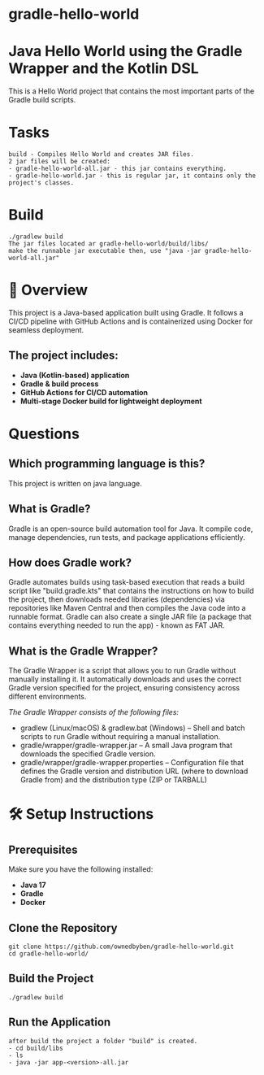 # gradle-hello-world
# Java Hello World using the Gradle Wrapper and the Kotlin DSL
This is a Hello World project that contains the most important parts of the Gradle build scripts.

# Tasks
```
build - Compiles Hello World and creates JAR files.
2 jar files will be created:
- gradle-hello-world-all.jar - this jar contains everything.
- gradle-hello-world.jar - this is regular jar, it contains only the project's classes.
```

# Build
```
./gradlew build
The jar files located ar gradle-hello-world/build/libs/
make the runnable jar executable then, use "java -jar gradle-hello-world-all.jar"
```

# 📖 Overview
This project is a Java-based application built using Gradle. It follows a CI/CD pipeline with GitHub Actions and is containerized using Docker for seamless deployment.

## The project includes:

- **Java (Kotlin-based) application**
- **Gradle & build process**
- **GitHub Actions for CI/CD automation**
- **Multi-stage Docker build for lightweight deployment**


# Questions 

## Which programming language is this? 
This project is written on java language. 


## What is Gradle? 
Gradle is an open-source build automation tool for Java. It compile code, manage dependencies, run tests, and package applications efficiently. 


## How does Gradle work? 
Gradle automates builds using task-based execution that reads a build script like "build.gradle.kts" that contains the instructions on how to build the project, then downloads needed libraries (dependencies) via repositories like Maven Central and then compiles the Java code into a runnable format. 
Gradle can also create a single JAR file (a package that contains everything needed to run the app) - known as FAT JAR. 


## What is the Gradle Wrapper? 
The Gradle Wrapper is a script that allows you to run Gradle without manually installing it. It automatically downloads and uses the correct Gradle version specified for the project, ensuring consistency across different environments.

*The Gradle Wrapper consists of the following files:* 
 - gradlew (Linux/macOS) & gradlew.bat (Windows) – Shell and batch scripts to run Gradle without requiring a manual installation.
 - gradle/wrapper/gradle-wrapper.jar – A small Java program that downloads the specified Gradle version.
 - gradle/wrapper/gradle-wrapper.properties – Configuration file that defines the Gradle version and distribution URL (where to download Gradle from) and the distribution type (ZIP or TARBALL)

# 🛠️ Setup Instructions

## Prerequisites

Make sure you have the following installed:

- **Java 17**
- **Gradle**
- **Docker**

## Clone the Repository
```
git clone https://github.com/ownedbyben/gradle-hello-world.git
cd gradle-hello-world/
```

## Build the Project
```
./gradlew build
```

## Run the Application
```
after build the project a folder "build" is created.
- cd build/libs
- ls
- java -jar app-<version>-all.jar
```

